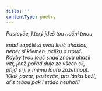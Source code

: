 ```yaml
---
title: ''
contentType: poetry
---
```


<section>

_Pastevče, který jdeš tou noční tmou_

_snad zapálit si svou louč uhaslou,  
neber si křemen, ocílku a troud.  
Kdyby tvou louč snad znovu uhasil  
vítr, jenž pořád duje ze všech sil,  
přijď si ji k mému lauru zažehnout.  
Však pozor, pastevče, pro lásku boží,  
ať s tebou pak i stádo neuhoří!_

</section>
